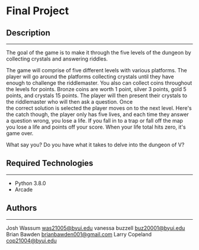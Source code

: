 # Final Project

## Description
---
The goal of the game is to make it through the five levels of the dungeon by collecting crystals and
answering riddles. 

The game will comprise of five different levels with various platforms. The player will go around the 
platforms collecting crystals until they have enough to challenge the riddlemaster. You also can collect
coins throughout the levels for points. Bronze coins are worth 1 point, silver 3 points, gold 5 points, and crystals
15 points. The player will then present their crystals to the riddlemaster who will then ask a question. Once  
the correct solution is selected the player moves on to the next level. Here's the catch though, the player only 
has five lives, and each time they answer a question wrong, you lose a life. If you fall in to a trap or fall off the map
you lose a life and points off your score. When your life total hits zero, it's game over. 

What say you? Do you have what it takes to delve into the dungeon of V?

## Required Technologies
---
* Python 3.8.0
* Arcade

## Authors
---

Josh Wassum was21005@byui.edu
vanessa buzzell buz20001@byui.edu
Brian Bawden brianbawden001@gmail.com
Larry Copeland cop21004@byui.edu


